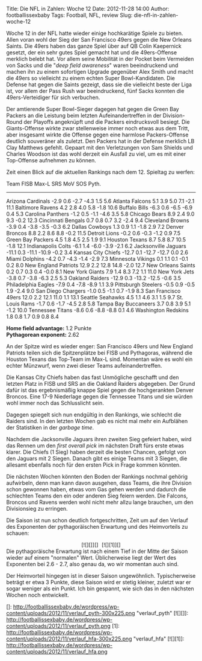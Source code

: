 Title: Die NFL in Zahlen: Woche 12
Date: 2012-11-28 14:00
Author: footballissexbaby
Tags: Football, NFL, review
Slug: die-nfl-in-zahlen-woche-12

Woche 12 in der NFL hatte wieder einige hochkarätige Spiele zu bieten.
Allen voran wohl der Sieg der San Francisco 49ers gegen die New Orleans
Saints. Die 49ers haben das ganze Spiel über auf QB Colin Kaepernick
gesetzt, der ein sehr gutes Spiel gemacht hat und die 49ers-Offense
merklich belebt hat. Vor allem seine Mobilität in der Pocket beim
Vermeiden von Sacks und die "*deep field awareness*" waren beeindruckend
und machen ihn zu einem sofortigen Upgrade gegenüber Alex Smith und
macht die 49ers so vielleicht zu einem echten Super Bowl-Kandidaten. Die
Defense hat gegen die Saints gezeigt, dass sie die vielleicht beste der
Liga ist, vor allem der Pass Rush war beeindruckend, fünf Sacks konnten
die 49ers-Verteidiger für sich verbuchen.

Der amtierende Super Bowl-Sieger dagegen hat gegen die Green Bay Packers
an die Leistung beim letzten Aufeinandertreffen in der Division-Round
der Playoffs angeknüpft und die Packers eindrucksvoll besiegt. Die
Giants-Offense wirkte zwar stellenweise immer noch etwas aus dem Tritt,
aber insgesamt wirkte die Offense gegen eine harmlose Packers-Offense
deutlich souveräner als zuletzt. Den Packers hat in der Defense merklich
LB Clay Matthews gefehlt. Gepaart mit den Verletzungen von Sam Shields
und Charles Woodson ist das wohl derzeit ein Ausfall zu viel, um es mit
einer Top-Offense aufnehmen zu können.

Zeit einen Blick auf die aktuellen Rankings nach dem 12. Spieltag zu
werfen:

  Team                   FISB    Max-L   SRS     MoV     SOS    Pyth.
  ---------------------- ------- ------- ------- ------- ------ -------
  Arizona Cardinals      -2.9    0.6     -2.7    -4.3    1.5    5.6
  Atlanta Falcons        5.1     3.9     5.0     7.1     -2.1   11.1
  Baltimore Ravens       4.2     2.8     4.0     5.8     -1.8   10.6
  Buffalo Bills          -6.3    0.6     -6.5    -6.9    0.4    5.3
  Carolina Panthers      -1.2    0.5     -1.1    -4.6    3.5    5.8
  Chicago Bears          8.9     2.4     9.0     9.3     -0.2   12.3
  Cincinnati Bengals     0.7     0.8     0.7     3.2     -2.4   9.4
  Cleveland Browns       -3.9    0.4     -3.8    -3.5    -0.3   6.2
  Dallas Cowboys         1.3     0.9     1.1     -1.8    2.9    7.2
  Denver Broncos         8.8     2.2     8.6     8.8     -0.2   11.5
  Detroit Lions          -0.2    0.6     -0.3    -1.2    0.9    7.5
  Green Bay Packers      4.5     1.8     4.5     2.5     1.9    9.1
  Houston Texans         8.7     5.8     8.7     10.5    -1.8   12.1
  Indianapolis Colts     -6.1    1.4     -6.0    -3.9    -2.1   6.2
  Jacksonville Jaguars   -11.1   0.3     -11.1   -10.9   -0.2   3.4
  Kansas City Chiefs     -12.7   0.1     -12.7   -12.7   0.0    2.6
  Miami Dolphins         -4.2    0.7     -4.3    -1.4    -2.9   7.3
  Minnesota Vikings      0.1     1.1     0.1     -0.1    0.2    8.0
  New England Patriots   12.9    2.2     12.8    14.8    -2.0   12.7
  New Orleans Saints     0.2     0.7     0.3     0.4     -0.0   8.1
  New York Giants        7.9     1.4     8.3     7.2     1.1    11.0
  New York Jets          -3.8    0.7     -3.8    -6.3    2.5    5.3
  Oakland Raiders        -12.9   0.3     -13.2   -12.5   -0.6   3.5
  Philadelphia Eagles    -7.9    0.4     -7.8    -8.9    1.1    3.9
  Pittsburgh Steelers    -0.5    0.9     -0.5    1.9     -2.4   9.0
  San Diego Chargers     -1.0    0.5     -1.1    0.7     -1.9   8.3
  San Francisco 49ers    12.0    2.2     12.1    11.0    1.1    13.1
  Seattle Seahawks       4.5     1.1     4.6     3.1     1.5    9.7
  St. Louis Rams         -1.7    0.6     -1.7    -4.5    2.8    5.8
  Tampa Bay Buccaneers   3.7     0.8     3.9     5.1     -1.2   10.0
  Tennessee Titans       -8.6    0.6     -8.8    -8.8    0.1    4.6
  Washington Redskins    1.8     0.8     1.7     0.9     0.8    8.4

**Home field advantage:** 1.2 Punkte  
**Pythagorean exponent:** 2.62

An der Spitze wird es wieder enger: San Francisco 49ers und New England
Patriots teilen sich die Spitzenplätze bei FISB und Pythagoras, während
die Houston Texans das Top-Team im Max-L sind. Momentan wäre es wohl ein
echter Münzwurf, wenn zwei dieser Teams aufeinandertreffen.

Die Kansas City Chiefs haben das fast Unmögliche geschafft und den
letzten Platz in FISB und SRS an die Oakland Raiders abgegeben. Der
Grund dafür ist das ergebnismäßig knappe Spiel gegen die hochgerankten
Denver Broncos. Eine 17-9 Niederlage gegen die Tennessee Titans und sie
würden wohl immer noch das Schlusslicht sein.

Dagegen spiegelt sich nun endgültig in den Rankings, wie schlecht die
Raiders sind. In den letzten Wochen gab es nicht mal mehr ein Aufblähen
der Statistiken in der *garbage time*.

Nachdem die Jacksonville Jaguars ihren zweiten Sieg gefeiert haben, wird
das Rennen um den *first overall pick* im nächsten Draft fürs erste
etwas klarer. Die Chiefs (1 Sieg) haben derzeit die besten Chancen,
gefolgt von den Jaguars mit 2 Siegen. Danach gibt es einige Teams mit 3
Siegen, die allesamt ebenfalls noch für den ersten Pick in Frage kommen
könnten.

Die nächsten Wochen könnten den Boden der Rankings nochmal gehörig
aufwirbeln, denn man kann davon ausgehen, dass Teams, die ihre Division
schon gewonnen haben, etwas vom Gas gehen werden und dadurch die
schlechten Teams den ein oder anderen Sieg feiern werden. Die Falcons,
Broncos und Ravens werden wohl nicht mehr allzu lange brauchen, um den
Divisionsieg zu erringen.

Die Saison ist nun schon deutlich fortgeschritten, Zeit um auf den
Verlauf des Exponenten der pythagoräischen Erwartung und des
Heimvorteils zu schauen:

<div style="text-align:center">
<div style="display:inline-block; margin-right:5px">
[![][]][]

</div>
<div style="display:inline-block">
[![][1]][]

</div>
</div>
Die pythagoräische Erwartung ist nach einem Tief in der Mitte der Saison
wieder auf einem "normalen" Wert. Üblicherweise liegt der Wert des
Exponenten bei 2.6 - 2.7, also genau da, wo wir momentan auch sind.

Der Heimvorteil hingegen ist in dieser Saison ungewöhnlich.
Typischerweise beträgt er etwa 3 Punkte, diese Saison wird er stetig
kleiner, zuletzt war er sogar weniger als ein Punkt. Ich bin gespannt,
wie sich das in den nächsten Wochen noch entwickelt.

  []: http://footballissexbaby.de/wordpress/wp-content/uploads/2012/11/verlauf_pyth-300x225.png
    "verlauf_pyth"
  [![][]]: http://footballissexbaby.de/wordpress/wp-content/uploads/2012/11/verlauf_pyth.png
  [1]: http://footballissexbaby.de/wordpress/wp-content/uploads/2012/11/verlauf_hfa-300x225.png
    "verlauf_hfa"
  [![][1]]: http://footballissexbaby.de/wordpress/wp-content/uploads/2012/11/verlauf_hfa.png
